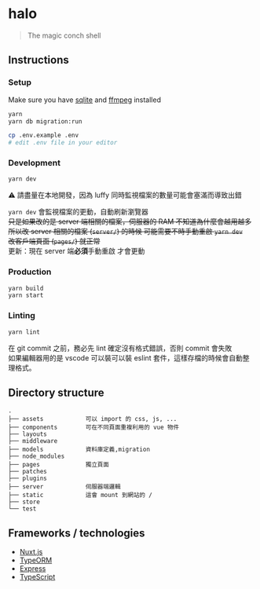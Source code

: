# halo

> The magic conch shell

## Instructions

### Setup
Make sure you have [sqlite](https://www.sqlite.org/index.html) and [ffmpeg](https://www.ffmpeg.org/) installed

``` bash
yarn
yarn db migration:run

cp .env.example .env
# edit .env file in your editor
```

### Development
```bash
yarn dev
```

⚠ 請盡量在本地開發，因為 luffy 同時監視檔案的數量可能會塞滿而導致出錯

`yarn dev` 會監視檔案的更動，自動刷新瀏覽器 \
~~只是如果改的是 server 端相關的檔案，伺服器的 RAM 不知道為什麼會越用越多~~ \
~~所以改 server 相關的檔案 (`server/`) 的時候 可能需要不時手動重啟 `yarn dev`~~ \
~~改客戶端頁面 (`pages/`) 就正常~~\
更新：現在 server 端**必須**手動重啟 才會更動

### Production
```bash
yarn build
yarn start
```

### Linting
```bash
yarn lint
```
在 git commit 之前，務必先 lint 確定沒有格式錯誤，否則 commit 會失敗 \
如果編輯器用的是 vscode 可以裝可以裝 eslint 套件，這樣存檔的時候會自動整理格式。

## Directory structure
```
.
├── assets            可以 import 的 css, js, ...
├── components        可在不同頁面重複利用的 vue 物件
├── layouts
├── middleware
├── models            資料庫定義,migration
├── node_modules
├── pages             獨立頁面
├── patches
├── plugins
├── server            伺服器端邏輯
├── static            這會 mount 到網站的 /
├── store
└── test
```

## Frameworks / technologies

* [Nuxt.js](https://nuxtjs.org/)
* [TypeORM](https://typeorm.io/#/)
* [Express](https://expressjs.com/)
* [TypeScript](https://www.typescriptlang.org/)
